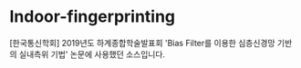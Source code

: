 # Indoor-fingerprinting
[한국통신학회] 2019년도 하계종합학술발표회 'Bias Filter를 이용한 심층신경망 기반의 실내측위 기법' 논문에 사용했던 소스입니다.
